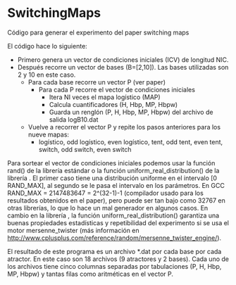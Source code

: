 # SwitchingMaps
Código para generar el experimento del paper switching maps

El código hace lo siguiente:

  - Primero genera un vector de condiciones iniciales (ICV) de longitud NIC.
  - Después recorre un vector de bases (B=[2,10]). Las bases utilizadas son 2 y 10 en este caso.
    - Para cada base recorre un vector P (ver paper)
      - Para cada P recorre el vector de condiciones iniciales
        - Itera NI veces el mapa logístico (MAP)
        - Calcula cuantificadores (H, Hbp, MP, Hbpw)
        - Guarda un renglón (P, H, Hbp, MP, Hbpw) del archivo de salida logB10.dat
     - Vuelve a recorrer el vector P y repite los pasos anteriores para los nueve mapas:
        - logístico, odd logístico, even logístico, tent, odd tent, even tent, switch, odd switch, even switch
 
Para sortear el vector de condiciones iniciales podemos usar la función rand() de la librería estándar o la función uniform_real_distribution() de la librería <random>. El primer caso tiene una distribución uniforme en el intervalo [0 RAND_MAX], al segundo se le pasa el intervalo en los parámetros. En GCC RAND_MAX = 2147483647 = 2^(32-1)-1 (compilador usado para los resultados obtenidos en el paper), pero puede ser tan bajo como 32767 en otras librerías, lo que lo hace un mal generador en algunos casos. En cambio en la librería <random>, la función uniform_real_distribution() garantiza una buenas propiedades estadísticas y repetibilidad del experimento si se usa el motor mersenne_twister (más información en http://www.cplusplus.com/reference/random/mersenne_twister_engine/).

El resultado de este programa es un archivo *.dat por cada base por cada atractor. En este caso son 18 archivos (9 atractores y 2 bases).
Cada uno de los archivos tiene cinco columnas separadas por tabulaciones (P, H, Hbp, MP, Hbpw) y tantas filas como aritméticas en el vector P.
